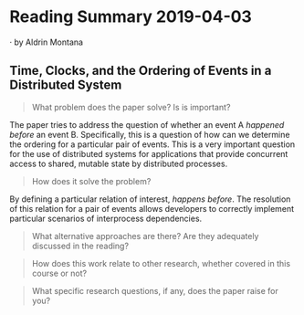 # Reading Summary 2019-04-03

&middot; by Aldrin Montana

## Time, Clocks, and the Ordering of Events in a Distributed System

> What problem does the paper solve? Is is important?
  
The paper tries to address the question of whether an event A _happened before_
an event B. Specifically, this is a question of how can we determine the ordering
for a particular pair of events. This is a very important question for the use
of distributed systems for applications that provide concurrent access to shared,
mutable state by distributed processes.

> How does it solve the problem?

By defining a particular relation of interest, _happens before_. The resolution
of this relation for a pair of events allows developers to correctly implement
particular scenarios of interprocess dependencies.
  
> What alternative approaches are there? Are they adequately discussed in the reading?
  

  
> How does this work relate to other research, whether covered in this course or not?



> What specific research questions, if any, does the paper raise for you?



<!--
Relevant Resources:
* [Silo DBMS][paper-silo]
* [CAP Theorem][talk-brewer-cap] was mentioned in 2000
-->


<!-- Links -->
[paper-silo]: https://dl.acm.org/citation.cfm?id=2522713
[talk-brewer-cap]: http://pld.cs.luc.edu/courses/353/spr11/notes/brewer_keynote.pdf
